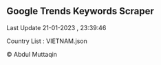 

## Google Trends Keywords Scraper 
 
Last Update 21-01-2023 , 23:39:46

Country List :
VIETNAM.json



© Abdul Muttaqin 
